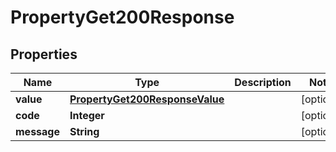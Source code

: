 

# PropertyGet200Response


## Properties

| Name | Type | Description | Notes |
|------------ | ------------- | ------------- | -------------|
|**value** | [**PropertyGet200ResponseValue**](PropertyGet200ResponseValue.md) |  |  [optional] |
|**code** | **Integer** |  |  [optional] |
|**message** | **String** |  |  [optional] |



